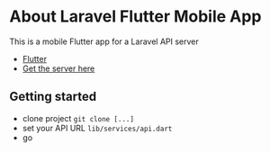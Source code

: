 # About Laravel Flutter Mobile App

This is a mobile Flutter app for a Laravel API server 

- [Flutter](https://flutter.dev/)
- [Get the server here](https://github.com/xchimx/Laravel-Flutter-API-Server)

## Getting started
* clone project `git clone [...]`
* set your API URL  `lib/services/api.dart`
* go



